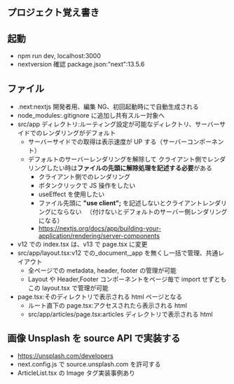 ## プロジェクト覚え書き

## 起動

- npm run dev, localhost:3000
- nextversion 確認 package.json:"next":13.5.6

## ファイル

- .next:nextjs 開発者用、編集 NG、初回起動時にで自動生成される
- node_modules:.gitignore に追加し共有スルー対象へ
- src/app ディレクトリ:ルーティング設定が可能なディレクトリ、サーバーサイドでのレンダリングがデフォルト
  - サーバーサイドでの取得は表示速度が UP する（サーバーコンポーネント）
  - デフォルトのサーバーレンダリングを解除して
    クライアント側でレンダリングしたい時は**ファイルの先頭に解除処理を記述する必要**がある
    - クライアント側でのレンダリング
    - ボタンクリックで JS 操作をしたい
    - useEffect を使用したい
    - ファイル先頭に **"use client";** を記述しないとクライアントレンダリングにならない
      　（付けないとデフォルトのサーバー側レンダリングになる）
    - https://nextjs.org/docs/app/building-your-application/rendering/server-components
- v12 での index.tsx は、v13 で page.tsx に変更
- src/app/layout.tsx:v12 での\_document,\_app を無くし一括で管理、共通レイアウト
  - 全ページでの metadata, header, footer の管理が可能
  - Layout や Header,Footer コンポーネントをページ毎で import せずともこの layout.tsx で管理が可能
- page.tsx:そのディレクトリで表示される html ページとなる
  - ルート直下の page.tsx:アクセスされたら表示される html
  - src/app/articles/page.tsx:articles ディレクトリで表示される html

## 画像 Unsplash を source API で実装する

- https://unsplash.com/developers
- next.config.js で source.unsplash.com を許可する
- ArticleList.tsx の Image タグ実装事例あり
